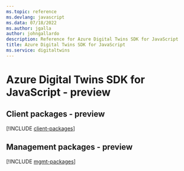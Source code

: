 ```yaml
---
ms.topic: reference
ms.devlang: javascript
ms.data: 07/18/2022
ms.author: jgalla
author: johngallardo
description: Reference for Azure Digital Twins SDK for JavaScript
title: Azure Digital Twins SDK for JavaScript
ms.service: digitaltwins
---
```

# Azure Digital Twins SDK for JavaScript - preview

## Client packages - preview
[!INCLUDE [client-packages](digital-twins-client-index.md)]
## Management packages - preview
[!INCLUDE [mgmt-packages](digital-twins-mgmt-index.md)]
